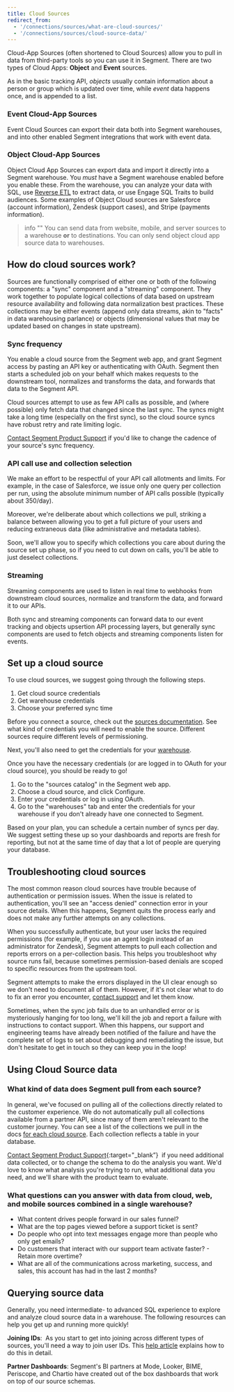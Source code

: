 ```yaml
---
title: Cloud Sources
redirect_from:
  - '/connections/sources/what-are-cloud-sources/'
  - '/connections/sources/cloud-source-data/'
---
```


Cloud-App Sources (often shortened to Cloud Sources) allow you to pull in data from third-party tools so you can use it in Segment. There are two types of Cloud Apps: **Object** and **Event** sources.

As in the basic tracking API, _objects_ usually contain information about a person or group which is updated over time, while _event_ data happens once, and is appended to a list.

### Event Cloud-App Sources

Event Cloud Sources can export their data both into Segment warehouses, and into other enabled Segment integrations that work with event data.

### Object Cloud-App Sources

Object Cloud App Sources can export data and import it directly into a Segment warehouse. You *must* have a Segment warehouse enabled before you enable these. From the warehouse, you can analyze your data with SQL, use [Reverse ETL](/docs/connections/reverse-etl) to extract data, or use Engage SQL Traits to build audiences. Some examples of Object Cloud sources are Salesforce (account information), Zendesk (support cases), and Stripe (payments information).

> info ""
> You can send data from website, mobile, and server sources to a warehouse **or** to destinations. You can only send object cloud app source data to warehouses.


## How do cloud sources work?

Sources are functionally comprised of either one or both of the following components: a "sync" component and a "streaming" component. They work together to populate logical collections of data based on upstream resource availability and following data normalization best practices. These collections may be either events (append only data streams, akin to "facts" in data warehousing parlance) or objects (dimensional values that may be updated based on changes in state upstream).

### Sync frequency

You enable a cloud source from the Segment web app, and grant Segment access by pasting an API key or authenticating with OAuth. Segment then starts a scheduled job on your behalf which makes requests to the downstream tool, normalizes and transforms the data, and forwards that data to the Segment API.

Cloud sources attempt to use as few API calls as possible, and (where possible) only fetch data that changed since the last sync. The syncs might take a long time (especially on the first sync), so the cloud source syncs have robust retry and rate limiting logic.

[Contact Segment Product Support](https://segment.com/help/contact) if you'd like to change the cadence of your source's sync frequency. 

### API call use and collection selection

We make an effort to be respectful of your API call allotments and limits. For example, in the case of Salesforce, we issue only one query per collection per run, using the absolute minimum number of API calls possible (typically about 350/day).

Moreover, we're deliberate about which collections we pull, striking a balance between allowing you to get a full picture of your users and reducing extraneous data (like administrative and metadata tables).

Soon, we'll allow you to specify which collections you care about during the source set up phase, so if you need to cut down on calls, you'll be able to just deselect collections.

### Streaming

Streaming components are used to listen in real time to webhooks from downstream cloud sources, normalize and transform the data, and forward it to our APIs.

Both sync and streaming components can forward data to our event tracking and objects upsertion API processing layers, but generally sync components are used to fetch objects and streaming components listen for events.


## Set up a cloud source

To use cloud sources, we suggest going through the following steps.

1.  Get cloud source credentials
2.  Get warehouse credentials
3.  Choose your preferred sync time

Before you connect a source, check out the [sources documentation](/docs/connections/sources/). See what kind of credentials you will need to enable the source. Different sources require different levels of permissioning.

Next, you'll also need to get the credentials for your [warehouse](/docs/connections/storage/catalog/).

Once you have the necessary credentials (or are logged in to OAuth for your cloud source), you should be ready to go!

1. Go to the "sources catalog" in the Segment web app.
2. Choose a cloud source, and click Configure.
3. Enter your credentials or log in using OAuth.
4. Go to the "warehouses" tab and enter the credentials for your warehouse if you don't already have one connected to Segment.

Based on your plan, you can schedule a certain number of syncs per day. We suggest setting these up so your dashboards and reports are fresh for reporting, but not at the same time of day that a lot of people are querying your database.

## Troubleshooting cloud sources

The most common reason cloud sources have trouble because of authentication or permission issues. When the issue is related to authentication, you'll see an "access denied" connection error in your source details. When this happens, Segment quits the process early and does not make any further attempts on any collections.

When you successfully authenticate, but your user lacks the required permissions (for example, if you use an agent login instead of an administrator for Zendesk), Segment attempts to pull each collection and reports errors on a per-collection basis. This helps you troubleshoot why source runs fail, because sometimes permission-based denials are scoped to specific resources from the upstream tool.

Segment attempts to make the errors displayed in the UI clear enough so we don't need to document all of them. However, if it's not clear what to do to fix an error you encounter, [contact support](https://segment.com/help/contact/) and let them know.

Sometimes, when the sync job fails due to an unhandled error or is mysteriously hanging for too long, we'll kill the job and report a failure with instructions to contact support. When this happens, our support and engineering teams have already been notified of the failure and have the complete set of logs to set about debugging and remediating the issue, but  don't hesitate to get in touch so they can keep you in the loop!


## Using Cloud Source data

### What kind of data does Segment pull from each source?

In general, we've focused on pulling all of the collections directly related to the customer experience. We do not automatically pull all collections available from a partner API, since many of them aren't relevant to the customer journey. You can see a list of the collections we pull in the docs [for each cloud source](/docs/connections/sources/catalog/#cloud-apps). Each collection reflects a table in your database.

[Contact Segment Product Support](https://segment.com/help/contact){:target="_blank”}  if you need additional data collected, or to change the schema to do the analysis you want. We'd love to know what analysis you're trying to run, what additional data you need, and we'll share with the product team to evaluate.

### What questions can you answer with data from cloud, web, and mobile sources combined in a single warehouse?

- What content drives people forward in our sales funnel?
- What are the top pages viewed before a support ticket is sent?
- Do people who opt into text messages engage more than people who only get emails?
- Do customers that interact with our support team activate faster? - Retain more overtime?
- What are all of the communications across marketing, success, and sales, this account has had in the last 2 months?

## Querying source data

Generally, you need intermediate- to advanced SQL experience to explore and analyze cloud source data in a warehouse. The following resources can help you get up and running more quickly!

<!-- LR 4.20.2020 I think these have been missing for a long time. :(
**Entity Relationship Diagrams** The links to the ER (entity relationship) diagrams [in the documentation](/docs/connections/sources/#cloud-app) will really help you fast track your queries. They show the relationship between each table in a particular source, and how each table can be joined based on particular keys. -->

**Joining IDs**:  As you start to get into joining across different types of sources, you'll need a way to join user IDs. This [help article](/docs/guides/how-to-guides/join-user-profiles/) explains how to do this in detail.

<!-- LR 7.8.2020 - Community shut down pending ??? so hiding this for now **Getting Started Queries** We've created a number of queries for common use cases to help you get started – you can copy and paste them to start querying your data. Find them in the Warehouse section of the [Segment Community](https://segment.forumbee.com/category/warehouses).-->

**Partner Dashboards**: Segment's BI partners at Mode, Looker, BIME, Periscope, and Chartio have created out of the box dashboards that work on top of our source schemas.
